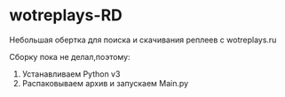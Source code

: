 wotreplays-RD
==============

Небольшая обертка для поиска и скачивания реплеев c wotreplays.ru

Сборку пока не делал,поэтому:
  1. Устанавливаем Python v3
  2. Распаковываем архив и запускаем Main.py
